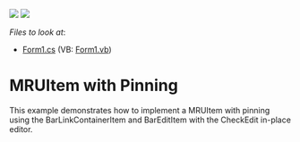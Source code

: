 <!-- default badges list -->
[![](https://img.shields.io/badge/Open_in_DevExpress_Support_Center-FF7200?style=flat-square&logo=DevExpress&logoColor=white)](https://supportcenter.devexpress.com/ticket/details/E323)
[![](https://img.shields.io/badge/📖_How_to_use_DevExpress_Examples-e9f6fc?style=flat-square)](https://docs.devexpress.com/GeneralInformation/403183)
<!-- default badges end -->
<!-- default file list -->
*Files to look at*:

* [Form1.cs](./CS/WindowsApplication123/Form1.cs) (VB: [Form1.vb](./VB/WindowsApplication123/Form1.vb))
<!-- default file list end -->
# MRUItem with Pinning


<p>This example demonstrates how to implement a MRUItem with pinning using the BarLinkContainerItem and BarEditItem with the CheckEdit in-place editor.</p>

<br/>


